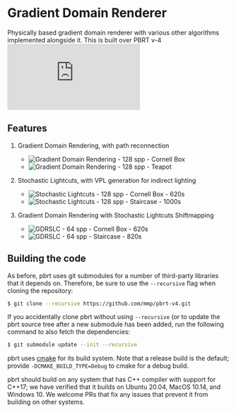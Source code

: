 Gradient Domain Renderer
===============================

Physically based gradient domain renderer with various other algorithms implemented alongside it. This is built over PBRT v-4
![Report of my work](https://github.com/shiroyasha263/Gradient-Domain-Rendering/blob/GDR/Scalable_Gradient_Domain_Rendering_Report.pdf)

Features
--------
1. Gradient Domain Rendering, with path reconnection
   - ![Gradient Domain Rendering - 128 spp - Cornell Box](https://github.com/shiroyasha263/Gradient-Domain-Rendering/blob/GDR/Results/GDR-128-pic.png)
   - ![Gradient Domain Rendering - 128 spp - Teapot](https://github.com/shiroyasha263/Gradient-Domain-Rendering/blob/GDR/Results/Grad-Teapot-128-pic.png)

2. Stochastic Lightcuts, with VPL generation for indirect lighting
   - ![Stochastic Lightcuts - 128 spp - Cornell Box - 620s](https://github.com/shiroyasha263/Gradient-Domain-Rendering/blob/GDR/Results/Stochastic%20Lightcuts%20-%20128%20spp%20-%20Cornell%20Box%20-%20620s.png)
   - ![Stochastic Lightcuts - 128 spp - Staircase - 1000s](https://github.com/shiroyasha263/Gradient-Domain-Rendering/blob/GDR/Results/Stochastic%20Lightcuts%20-%20128%20spp%20-%20Staircase%20-%201000s.png)

3. Gradient Domain Rendering with Stochastic Lightcuts Shiftmapping
   - ![GDRSLC - 64 spp - Cornell Box - 620s](https://github.com/shiroyasha263/Gradient-Domain-Rendering/blob/GDR/Results/GDRSLC%20-%2064%20spp%20-%20Cornell%20Box%20-%20620s.png)
   - ![GDRSLC - 64 spp - Staircase - 820s](https://github.com/shiroyasha263/Gradient-Domain-Rendering/blob/GDR/Results/GDRSLC%20-%2064%20spp%20-%20Staircase%20-%20820s.png)


Building the code
-----------------

As before, pbrt uses git submodules for a number of third-party libraries
that it depends on.  Therefore, be sure to use the `--recursive` flag when
cloning the repository:
```bash
$ git clone --recursive https://github.com/mmp/pbrt-v4.git
```

If you accidentally clone pbrt without using ``--recursive`` (or to update
the pbrt source tree after a new submodule has been added, run the
following command to also fetch the dependencies:
```bash
$ git submodule update --init --recursive
```

pbrt uses [cmake](http://www.cmake.org/) for its build system.  Note that a
release build is the default; provide `-DCMAKE_BUILD_TYPE=Debug` to cmake
for a debug build.

pbrt should build on any system that has C++ compiler with support for
C++17; we have verified that it builds on Ubuntu 20.04, MacOS 10.14, and
Windows 10.  We welcome PRs that fix any issues that prevent it from
building on other systems.
